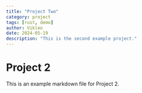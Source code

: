 ```yaml
---
title: "Project Two"
category: project
tags: [rust, demo]
author: Vikleo
date: 2024-05-19
description: "This is the second example project."
---
```

# Project 2

This is an example markdown file for Project 2. 